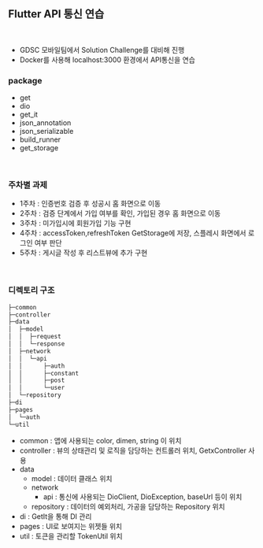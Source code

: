## Flutter API 통신 연습

<br/>

+ GDSC 모바일팀에서 Solution Challenge를 대비해 진행
+ Docker를 사용해 localhost:3000 환경에서 API통신을 연습

### package
+ get
+ dio
+ get_it
+ json_annotation
+ json_serializable
+ build_runner
+ get_storage

<br/>

### 주차별 과제
+ 1주차 : 인증번호 검증 후 성공시 홈 화면으로 이동
+ 2주차 : 검증 단계에서 가입 여부를 확인, 가입된 경우 홈 화면으로 이동
+ 3주차 : 미가입시에 회원가입 기능 구현
+ 4주차 : accessToken,refreshToken GetStorage에 저장, 스플레시 화면에서 로그인 여부 판단
+ 5주차 : 게시글 작성 후 리스트뷰에 추가 구현

<br/>

### 디렉토리 구조

```bash
├─common
├─controller
├─data
│  ├─model
│  │  ├─request
│  │  └─response
│  ├─network
│  │  └─api
│  │      ├─auth
│  │      ├─constant
│  │      ├─post
│  │      └─user
│  └─repository
├─di
├─pages
│  └─auth
└─util

```
+ common : 앱에 사용되는 color, dimen, string 이 위치
+ controller : 뷰의 상태관리 및 로직을 담당하는 컨트롤러 위치, GetxController 사용
+ data
  + model : 데이터 클래스 위치
  + network
    + api : 통신에 사용되는 DioClient, DioException, baseUrl 등이 위치
  + repository : 데이터의 예외처리, 가공을 담당하는 Repository 위치
+ di : GetIt을 통해 DI 관리
+ pages : UI로 보여지는 위젯들 위치
+ util : 토큰을 관리할 TokenUtil 위치

